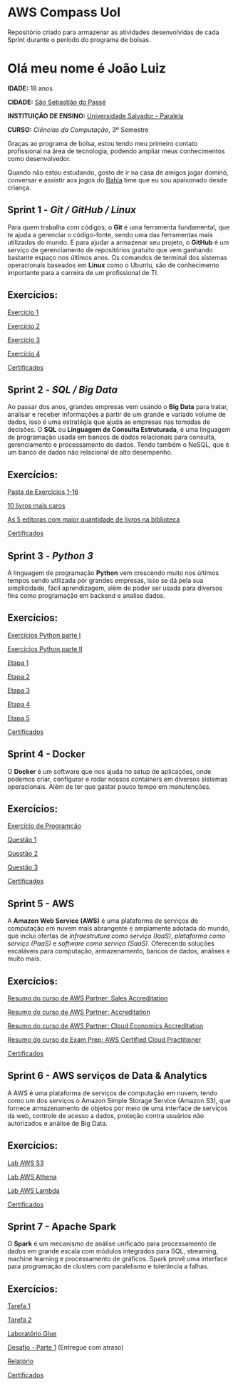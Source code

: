# AWS Compass Uol

Repositório criado para armazenar as atividades desenvolvidas de cada Sprint durante o período do programa de bolsas.

# Olá meu nome é João Luiz 

**IDADE:** 18 anos

**CIDADE:** [São Sebastião do Passé](https://www.google.com/maps/place/S%C3%A3o+Sebasti%C3%A3o+do+Pass%C3%A9,+BA,+43850-000/@-12.5181017,-38.5017501,14.25z/data=!4m15!1m8!3m7!1s0x7167cd60e176027:0x11ac7f04f52577a6!2zU8OjbyBTZWJhc3Rpw6NvIGRvIFBhc3PDqSwgQkEsIDQzODUwLTAwMA!3b1!8m2!3d-12.5127094!4d-38.4908644!16s%2Fg%2F11bxfw6pw5!3m5!1s0x7167cd60e176027:0x11ac7f04f52577a6!8m2!3d-12.5127094!4d-38.4908644!16s%2Fg%2F11bxfw6pw5?entry=ttu)

**INSTITUIÇÃO DE ENSINO:** [Universidade Salvador - Paralela](https://www.unifacs.br/unidades/)

**CURSO:** *Ciências da Computação*, 3º Semestre

Graças ao programa de bolsa, estou tendo meu primeiro contato profissional na área de tecnologia, podendo ampliar meus conhecimentos como desenvolvedor.

Quando não estou estudando, gosto de ir na casa de amigos jogar dominó, conversar e assistir aos jogos do [Bahia](https://www.google.com/search?q=Esporte+Clube+Bahia&sxsrf=AB5stBijjU3Wap3kx2-ERvtQv14b7MmRWg%3A1689964484663&ei=xM-6ZJuHKKeo1sQPtbuKsAk&ved=0ahUKEwib-ammuKCAAxUnlJUCHbWdApYQ4dUDCBA&uact=5&oq=Esporte+Clube+Bahia&gs_lp=Egxnd3Mtd2l6LXNlcnAiE0VzcG9ydGUgQ2x1YmUgQmFoaWEyDBAjGIoFGCcYRhj9ATINEC4YgwEYsQMYigUYQzIFEAAYgAQyCBAAGIAEGMsBMgUQABiABDIIEAAYgAQYywEyBRAuGIAEMgUQABiABDIFEAAYgAQyBRAAGIAEMhwQLhiDARixAxiKBRhDGJcFGNwEGN4EGOAE2AEDSKtvUOgeWOdgcAF4AZABAJgBngGgAb4GqgEDMC42uAEDyAEA-AEBwgIKEAAYRxjWBBiwA8ICChAAGIoFGLADGEPCAg4QABjkAhjWBBiwA9gBAcICEBAuGIoFGMgDGLADGEPYAQLCAgcQIxixAhgnwgIHEAAYgAQYCsICBxAuGIAEGArCAgwQIxixAhgnGEYY_QHCAgwQIxiwAhgnGEYY_QHCAg0QLhgNGIMBGLEDGIAEwgIHEAAYDRiABMICBxAuGA0YgATCAhwQLhgNGIMBGLEDGIAEGJcFGNwEGN4EGOAE2AED4gMEGAAgQYgGAZAGE7oGBggBEAEYCboGBggCEAEYCLoGBggDEAEYFA&sclient=gws-wiz-serp) time que eu sou apaixonado desde criança.

## Sprint 1 - *Git / GitHub / Linux*

Para quem trabalha com códigos, o **Git** é uma ferramenta fundamental, que te ajuda a gerenciar o código-fonte, sendo uma das ferramentas mais utilizadas do mundo. E para ajudar a armazenar seu projeto, o **GitHub** é um serviço de gerenciamento de repositórios gratuito que vem ganhando bastante espaço nos últimos anos. Os comandos de terminal dos sistemas operacionais baseados em **Linux** como o Ubuntu, são de conhecimento importante para a carreira de um profissional de TI.

## Exercícios:

[Exercício 1](https://github.com/JLPS22/Compass/blob/master/Sprint_1/Exercicios/Exercicio_1.md)

[Exercício 2](https://github.com/JLPS22/Compass/blob/master/Sprint_1/Exercicios/Exercicio_2.md)

[Exercício 3](https://github.com/JLPS22/Compass/blob/master/Sprint_1/Exercicios/Exercicio_3.md)

[Exercício 4](https://github.com/JLPS22/Compass/blob/master/Sprint_1/Exercicios/Exercicio_4.md)

[Certificados](https://github.com/JLPS22/Compass/tree/master/Sprint_1/Certificados)


## Sprint 2 - *SQL / Big Data*

Ao passar dos anos, grandes empresas vem usando o **Big Data** para tratar, analisar e receber informações a partir de um grande e variado volume de dados, isso é uma estratégia que ajuda as empresas nas tomadas de decisões. O **SQL** ou **Linguagem de Consulta Estruturada**, é uma linguagem de programação usada em bancos de dados relacionais para consulta, gerenciamento e processamento de dados. Tendo também o NoSQL, que é um banco de dados não relacional de alto desempenho.

## Exercícios:

[Pasta de Exercícios 1-16](https://github.com/JLPS22/Compass/tree/master/Sprint_2/Exercicios/Exercicios_1_ao_16)

[10 livros mais caros](https://github.com/JLPS22/Compass/blob/master/Sprint_2/Exercicios/dez_livros_mais_caros.csv)

[As 5 editoras com maior quantidade de livros na biblioteca](https://github.com/JLPS22/Compass/blob/master/Sprint_2/Exercicios/cinco_editoras.csv)

[Certificados](https://github.com/JLPS22/Compass/tree/master/Sprint_2/Certificados)

## Sprint 3 - *Python 3*

A linguagem de programação **Python** vem crescendo muito nos últimos tempos sendo utilizada por grandes empresas, isso se dá pela sua simplicidade, fácil aprendizagem, além de poder ser usada para diversos fins como programação em backend e analise dados.

## Exercícios:

[Exercícios Python parte I](https://github.com/JLPS22/Compass/tree/master/Sprint_3/Exercicios/Python_I)

[Exercícios Python parte II](https://github.com/JLPS22/Compass/tree/master/Sprint_3/Exercicios/Python_II)

[Etapa 1](https://github.com/JLPS22/Compass/blob/master/Sprint_3/Exercicios/Etapa_1.md)

[Etapa 2](https://github.com/JLPS22/Compass/blob/master/Sprint_3/Exercicios/Etapa_2.md)

[Etapa 3](https://github.com/JLPS22/Compass/blob/master/Sprint_3/Exercicios/Etapa_3.md)

[Etapa 4](https://github.com/JLPS22/Compass/blob/master/Sprint_3/Exercicios/Etapa_4.md)

[Etapa 5](https://github.com/JLPS22/Compass/blob/master/Sprint_3/Exercicios/Etapa_5.md)

[Certificados](https://github.com/JLPS22/Compass/tree/master/Sprint_3/Certificados)

## Sprint 4 - Docker
O **Docker** é um software que nos ajuda no setup de aplicações, onde podemos criar, configurar e rodar nossos containers em diversos sistemas operacionais. Além de ter que gastar pouco tempo em manutenções.

## Exercícios:

[Exercício de Programção](https://github.com/JLPS22/Compass/tree/master/Sprint_4/Exercicios/Exercicio_de_programacao)

[Questão 1](https://github.com/JLPS22/Compass/blob/master/Sprint_4/Exercicios/Questao_1.md)

[Questão 2](https://github.com/JLPS22/Compass/blob/master/Sprint_4/Exercicios/Questao_2.md)

[Questão 3](https://github.com/JLPS22/Compass/blob/master/Sprint_4/Exercicios/Questao_3.md)

[Certificados](https://github.com/JLPS22/Compass/tree/master/Sprint_4/Certificados)

## Sprint 5 - AWS
A **Amazon Web Service (AWS)** é uma plataforma de serviços de computação em nuvem mais abrangente e amplamente adotada do mundo, que inclui ofertas de *infraestrutura como serviço (IaaS)*, *plataforma como serviço (PaaS)* e *software como serviço (SaaS)*. Oferecendo soluções escaláveis para computação, armazenamento, bancos de dados, análises e muito mais.

## Exercícios:

[Resumo do curso de AWS Partner: Sales Accreditation](https://github.com/JLPS22/Compass/blob/master/Sprint_5/Exercicios/Resumo_Sales_Accreditation.md)

[Resumo do curso de AWS Partner: Accreditation](https://github.com/JLPS22/Compass/blob/master/Sprint_5/Exercicios/Resumo_Accreditation.md)

[Resumo do curso de AWS Partner: Cloud Economics Accreditation](https://github.com/JLPS22/Compass/blob/master/Sprint_5/Exercicios/Resumo_Economics_Accreditation.md)

[Resumo do curso de Exam Prep: AWS Certified Cloud Practitioner](https://github.com/JLPS22/Compass/blob/master/Sprint_5/Exercicios/Resumo_Certified_Cloud_Practitioner.md)

[Certificados](https://github.com/JLPS22/Compass/tree/master/Sprint_5/Certificados)

## Sprint 6 - AWS serviços de Data & Analytics
A AWS é uma plataforma de serviços de computação em nuvem, tendo como um dos serviços o Amazon Simple Storage Service (Amazon S3), que fornece armazenamento de objetos por meio de uma interface de serviços da web, controle de acesso a dados, proteção contra usuários não autorizados e análise de Big Data.

## Exercícios:

[Lab AWS S3](https://github.com/JLPS22/Compass/blob/master/Sprint_6/Exercicios/Lab_AWS_S3.md)

[Lab AWS Athena](https://github.com/JLPS22/Compass/blob/master/Sprint_6/Exercicios/Lab_AWS_Athena.md)

[Lab AWS Lambda](https://github.com/JLPS22/Compass/blob/master/Sprint_6/Exercicios/Lab_AWS_Lambda.md)

[Certificados](https://github.com/JLPS22/Compass/tree/master/Sprint_6/Certificados)

## Sprint 7 - Apache Spark
O **Spark** é um mecanismo de análise unificado para processamento de dados em grande escala com módulos integrados para SQL, streaming, machine learning e processamento de gráficos. Spark provê uma interface para programação de clusters com paralelismo e tolerância a falhas.

## Exercícios:

[Tarefa 1](https://github.com/JLPS22/Compass/blob/master/Sprint_7/Exercicios/Tarefa_1.md)

[Tarefa 2](https://github.com/JLPS22/Compass/blob/master/Sprint_7/Exercicios/Tarefa_2.md)

[Laboratório Glue](https://github.com/JLPS22/Compass/blob/master/Sprint_7/Exercicios/Lab_Glue.md)

[Desafio - Parte 1](https://github.com/JLPS22/Compass/blob/master/Sprint_7/Exercicios/Desafio_parte_1.md) (Entregue com atraso)

[Relatório](https://github.com/JLPS22/Compass/blob/master/Sprint_7/Evidencias/Relatorio.md)

[Certificados](https://github.com/JLPS22/Compass/tree/master/Sprint_7/Certificados)